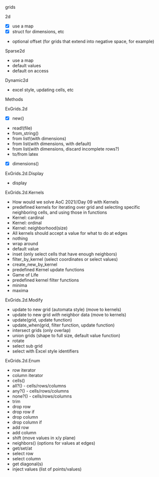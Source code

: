grids

2d

 - [x] use a map
 - [x] struct for dimensions, etc
 - optional offset (for grids that extend into negative space, for example)

Sparse2d

 - use a map
 - default values
 - default on access

Dynamic2d

 - excel style, updating cells, etc
 
Methods

 ExGrids.2d
 
 - [x] new()
 - read!(file)
 - from_string()
 - from list!(with dimensions)
 - from list(with dimensions, with default)
 - from list(with dimensions, discard incomplete rows?)
 - to/from latex
 - [x] dimensions()
 
 ExGrids.2d.Display
 
 - display
 
 ExGrids.2d.Kernels
 
  - How would we solve AoC 2021//Day 09 with Kernels
  - predefined kernels for iterating over grid and selecting specific neighboring cells, and using those in functions
  - Kernel: cardinal
  - Kernel: ordinal
  - Kernel: neighborhood(size)
  - All kernels should accept a value for what to do at edges
   - nothing
   - wrap around
   - default value
   - inset (only select cells that have enough neighbors)
  - filter_by_kernel (select coordinates or select values)
  - create_new_by_kernel
  - predefined Kernel update functions
   - Game of Life
  - predefined kernel filter functions
   - minima
   - maxima  	
 
 ExGrids.2d.Modify
 
 - update to new grid (automata style) (move to kernels)
 - update to new grid _with_ neighbor data (move to kernels)
 - update(grid, update function)
 - update_when(grid, filter function, update function)
 - intersect grids (only overlap)
 - union grids (shape to full size, default value function)
 - rotate
 - select sub grid
 - select with Excel style identifiers
 
 ExGrids.2d.Enum

 - row iterator
 - column iterator
 - cells()
 - all?() - cells/rows/columns
 - any?() - cells/rows/columns
 - none?() - cells/rows/columns
 - trim
 - drop row
 - drop row if
 - drop column
 - drop column if
 - add row
 - add column
 - shift (move values in x/y plane)
 - neighbors() (options for values at edges)
 - get/set/at
 - select row
 - select column
 - get diagonal(s)
 - inject values (list of points/values)
 